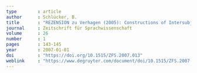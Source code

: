 ```yaml
---
type        : article   
author      : Schlücker, B.
title       : "REZENSION zu Verhagen (2005): Constructions of Intersubjectivity"
journal     : Zeitschrift für Sprachwissenschaft
volume      : 26
number      : 1
pages       : 143-145
year        : 2007-01-01
doi         : "https://doi.org/10.1515/ZFS.2007.013"
weblink     : "https://www.degruyter.com/document/doi/10.1515/ZFS.2007.013/html"
---
```


